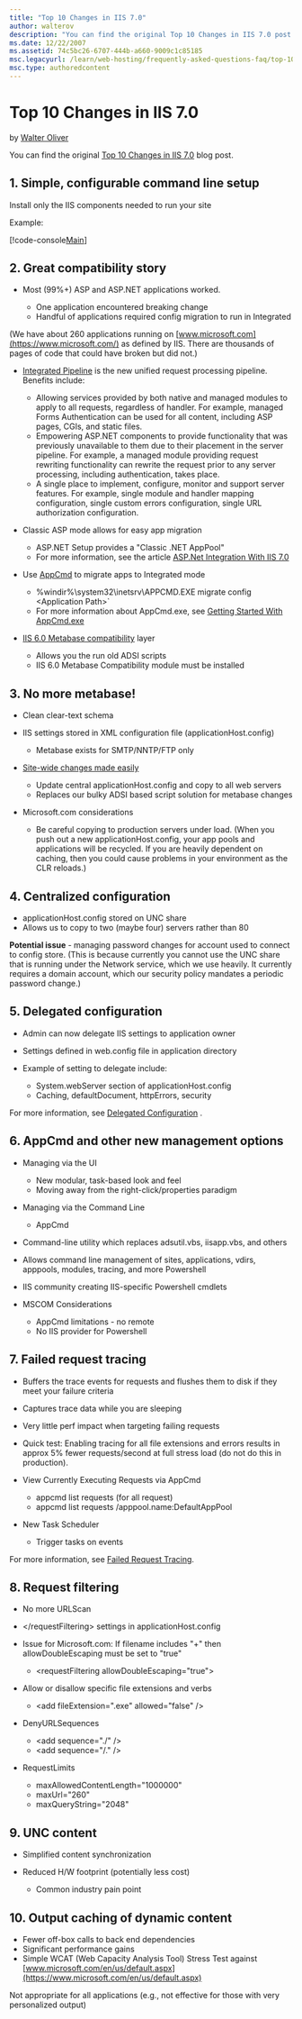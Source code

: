 ```yaml
---
title: "Top 10 Changes in IIS 7.0"
author: walterov
description: "You can find the original Top 10 Changes in IIS 7.0 post on Technet. 1. Simple, configurable command line setup Install only the IIS components needed to ru..."
ms.date: 12/22/2007
ms.assetid: 74c5bc26-6707-444b-a660-9009c1c85185
msc.legacyurl: /learn/web-hosting/frequently-asked-questions-faq/top-10-changes-in-iis7
msc.type: authoredcontent
---
```

# Top 10 Changes in IIS 7.0

by [Walter Oliver](https://github.com/walterov)

You can find the original [Top 10 Changes in IIS 7.0](https://docs.microsoft.com/archive/blogs/mscom/the-tasty-morsels-found-in-dogfood-mscom-ops-top-10-changes-in-iis7-0) blog post.

## 1. Simple, configurable command line setup

Install only the IIS components needed to run your site

Example:

[!code-console[Main](top-10-changes-in-iis7/samples/sample1.cmd)]

## 2. Great compatibility story

- Most (99%+) ASP and ASP.NET applications worked.

  - One application encountered breaking change
  - Handful of applications required config migration to run in Integrated

(We have about 260 applications running on [www.microsoft.com](https://www.microsoft.com/) as defined by IIS. There are thousands of pages of code that could have broken but did not.)

- [Integrated Pipeline](../../application-frameworks/building-and-running-aspnet-applications/how-to-take-advantage-of-the-iis-integrated-pipeline.md) is the new unified request processing pipeline. Benefits include:

  - Allowing services provided by both native and managed modules to apply to all requests, regardless of handler. For example, managed Forms Authentication can be used for all content, including ASP pages, CGIs, and static files.
  - Empowering ASP.NET components to provide functionality that was previously unavailable to them due to their placement in the server pipeline. For example, a managed module providing request rewriting functionality can rewrite the request prior to any server processing, including authentication, takes place.
  - A single place to implement, configure, monitor and support server features. For example, single module and handler mapping configuration, single custom errors configuration, single URL authorization configuration.
- Classic ASP mode allows for easy app migration

  - ASP.NET Setup provides a "Classic .NET AppPool"
  - For more information, see the article [ASP.Net Integration With IIS 7.0](../../application-frameworks/building-and-running-aspnet-applications/aspnet-integration-with-iis.md)
- Use [AppCmd](../../get-started/getting-started-with-iis/getting-started-with-appcmdexe.md) to migrate apps to Integrated mode

  - %windir%\system32\inetsrv\APPCMD.EXE migrate config &lt;Application Path>`
  - For more information about AppCmd.exe, see [Getting Started With AppCmd.exe](../../get-started/getting-started-with-iis/getting-started-with-appcmdexe.md)
- [IIS 6.0 Metabase compatibility](../../manage/managing-your-configuration-settings/metabase-compatibility-with-iis-7-and-above.md) layer

  - Allows you the run old ADSI scripts
  - IIS 6.0 Metabase Compatibility module must be installed

## 3. No more metabase!

- Clean clear-text schema
- IIS settings stored in XML configuration file (applicationHost.config)

  - Metabase exists for SMTP/NNTP/FTP only
- [Site-wide changes made easily](../../get-started/introduction-to-iis/web-site-deployment-made-easy.md)

  - Update central applicationHost.config and copy to all web servers
  - Replaces our bulky ADSI based script solution for metabase changes
- Microsoft.com considerations

  - Be careful copying to production servers under load. (When you push out a new applicationHost.config, your app pools and applications will be recycled. If you are heavily dependent on caching, then you could cause problems in your environment as the CLR reloads.)

## 4. Centralized configuration

- applicationHost.config stored on UNC share
- Allows us to copy to two (maybe four) servers rather than 80

**Potential issue** - managing password changes for account used to connect to config store. (This is because currently you cannot use the UNC share that is running under the Network service, which we use heavily. It currently requires a domain account, which our security policy mandates a periodic password change.)

## 5. Delegated configuration

- Admin can now delegate IIS settings to application owner
- Settings defined in web.config file in application directory
- Example of setting to delegate include:

  - System.webServer section of applicationHost.config
  - Caching, defaultDocument, httpErrors, security

For more information, see [Delegated Configuration](../../manage/managing-your-configuration-settings/how-to-use-configuration-delegation-in-iis.md) .

## 6. AppCmd and other new management options

- Managing via the UI

  - New modular, task-based look and feel
  - Moving away from the right-click/properties paradigm
- Managing via the Command Line

  - AppCmd
- Command-line utility which replaces adsutil.vbs, iisapp.vbs, and others
- Allows command line management of sites, applications, vdirs, apppools, modules, tracing, and more Powershell
- IIS community creating IIS-specific Powershell cmdlets
- MSCOM Considerations

  - AppCmd limitations - no remote
  - No IIS provider for Powershell

## 7. Failed request tracing

- Buffers the trace events for requests and flushes them to disk if they meet your failure criteria
- Captures trace data while you are sleeping
- Very little perf impact when targeting failing requests
- Quick test: Enabling tracing for all file extensions and errors results in approx 5% fewer requests/second at full stress load (do not do this in production).
- View Currently Executing Requests via AppCmd

  - appcmd list requests (for all request)
  - appcmd list requests /apppool.name:DefaultAppPool
- New Task Scheduler

  - Trigger tasks on events

For more information, see [Failed Request Tracing](../../troubleshoot/using-failed-request-tracing/troubleshooting-failed-requests-using-tracing-in-iis.md).

## 8. Request filtering

- No more URLScan
- &lt;/requestFiltering&gt; settings in applicationHost.config
- Issue for Microsoft.com: If filename includes "+" then allowDoubleEscaping must be set to "true"

  - &lt;requestFiltering allowDoubleEscaping="true"&gt;
- Allow or disallow specific file extensions and verbs

  - &lt;add fileExtension=".exe" allowed="false" /&gt;
- DenyURLSequences

  - &lt;add sequence="./" /&gt;
  - &lt;add sequence="/." /&gt;
- RequestLimits

  - maxAllowedContentLength="1000000"
  - maxUrl="260"
  - maxQueryString="2048"

## 9. UNC content

- Simplified content synchronization
- Reduced H/W footprint (potentially less cost)

  - Common industry pain point

## 10. Output caching of dynamic content

- Fewer off-box calls to back end dependencies
- Significant performance gains
- Simple WCAT (Web Capacity Analysis Tool) Stress Test against [www.microsoft.com/en/us/default.aspx](https://www.microsoft.com/en/us/default.aspx)

Not appropriate for all applications (e.g., not effective for those with very personalized output)
